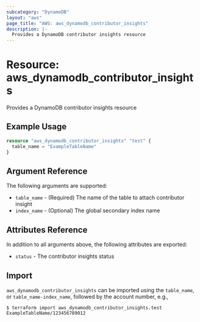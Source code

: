 ```yaml
---
subcategory: "DynamoDB"
layout: "aws"
page_title: "AWS: aws_dynamodb_contributor_insights"
description: |-
  Provides a DynamoDB contributor insights resource
---
```


# Resource: aws_dynamodb_contributor_insights

Provides a DynamoDB contributor insights resource

## Example Usage

```terraform
resource "aws_dynamodb_contributor_insights" "test" {
  table_name = "ExampleTableName"
}
```

## Argument Reference

The following arguments are supported:

* `table_name` - (Required) The name of the table to attach contributor insight
* `index_name` - (Optional) The global secondary index name

## Attributes Reference

In addition to all arguments above, the following attributes are exported:

* `status` - The contributor insights status

## Import

`aws_dynamodb_contributor_insights` can be imported using the `table_name`, or `table_name-index_name`, followed by the account number, e.g.,

```
$ terraform import aws_dynamodb_contributor_insights.test ExampleTableName/123456789012
```
